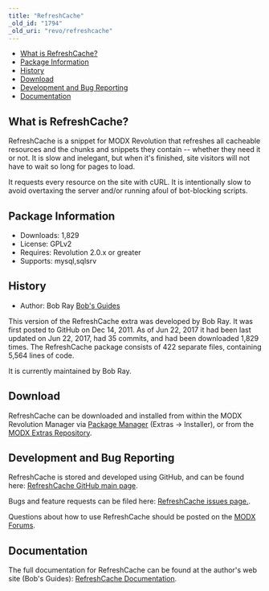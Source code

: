 ```yaml
---
title: "RefreshCache"
_old_id: "1794"
_old_uri: "revo/refreshcache"
---
```


- [What is RefreshCache?](#RefreshCache-WhatisRefreshCache)
- [Package Information](#RefreshCache-Information)
- [History](#RefreshCache-History)
- [Download](#RefreshCache-Download)
- [Development and Bug Reporting](#RefreshCache-DevelopmentandBugReporting)
- [Documentation](#RefreshCache-Documentation)
 
## What is RefreshCache?

RefreshCache is a snippet for MODX Revolution that refreshes all cacheable resources and the chunks and snippets they contain -- whether they need it or not. It is slow and inelegant, but when it's finished, site visitors will not have to wait so long for pages to load.

It requests every resource on the site with cURL. It is intentionally slow to avoid overtaxing the server and/or running afoul of bot-blocking scripts.

## Package Information

- Downloads: 1,829
- License: GPLv2
- Requires: Revolution 2.0.x or greater
- Supports: mysql,sqlsrv

## History

- Author: Bob Ray [Bob's Guides](https://bobsguides.com)

 This version of the RefreshCache extra was developed by Bob Ray. It was first posted to GitHub on Dec 14, 2011. As of Jun 22, 2017 it had been last updated on Jun 22, 2017, had 35 commits, and had been downloaded 1,829 times. The RefreshCache package consists of 422 separate files, containing 5,564 lines of code.

It is currently maintained by Bob Ray.

## Download

 RefreshCache can be downloaded and installed from within the MODX Revolution Manager via [Package Manager](developing-in-modx/advanced-development/package-management "Package Manager") (Extras -> Installer), or from the [MODX Extras Repository](https://modx.com/extras/package/refreshcache).

## Development and Bug Reporting 

 RefreshCache is stored and developed using GitHub, and can be found here: [RefreshCache GitHub main page](https://github.com/BobRay/RefreshCache).

 Bugs and feature requests can be filed here: [RefreshCache issues page.](https://github.com/BobRay/RefreshCache/issues).

Questions about how to use RefreshCache should be posted on the [MODX Forums](https://forums.modx.com).

## Documentation

 The full documentation for RefreshCache can be found at the author's web site (Bob's Guides): [RefreshCache Documentation](https://bobsguides.com/refreshcache-tutorial).